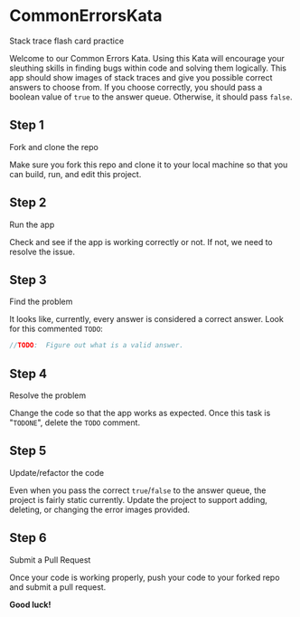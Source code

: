 # CommonErrorsKata
Stack trace flash card practice

Welcome to our Common Errors Kata. Using this Kata will encourage your sleuthing skills in finding bugs within code and solving them logically. This app should show images of stack traces and give you possible correct answers to choose from. If you choose correctly, you should pass a boolean value of `true` to the answer queue. Otherwise, it should pass `false`.

## Step 1
Fork and clone the repo

Make sure you fork this repo and clone it to your local machine so that you can build, run, and edit this project.

## Step 2
Run the app

Check and see if the app is working correctly or not. If not, we need to resolve the issue.

## Step 3
Find the problem

It looks like, currently, every answer is considered a correct answer. Look for this commented `TODO`:

```csharp
//TODO:  Figure out what is a valid answer.
```

## Step 4
Resolve the problem

Change the code so that the app works as expected. Once this task is "`TODONE`", delete the `TODO` comment.

## Step 5
Update/refactor the code

Even when you pass the correct `true`/`false` to the answer queue, the project is fairly static currently. Update the project to support adding, deleting, or changing the error images provided.

## Step 6
Submit a Pull Request

Once your code is working properly, push your code to your forked repo and submit a pull request.

**Good luck!**